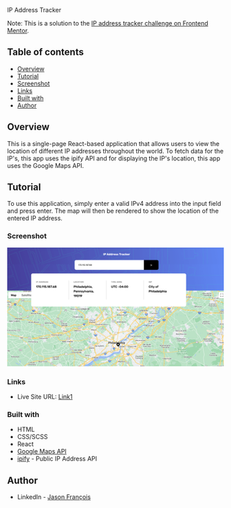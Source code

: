 IP Address Tracker

Note: This is a solution to the [IP address tracker challenge on Frontend Mentor](https://www.frontendmentor.io/challenges/ip-address-tracker-I8-0yYAH0).

## Table of contents

- [Overview](#overview)
- [Tutorial](#tutorial)
- [Screenshot](#screenshot)
- [Links](#links)
- [Built with](#built-with)
- [Author](#author)

## Overview
This is a single-page React-based application that allows users to view the location of different IP addresses throughout the world.
To fetch data for the IP's, this app uses the ipify API and for displaying the IP's location, this app uses the Google Maps API.

## Tutorial
To use this application, simply enter a valid IPv4 address into the input field and press enter. The map will then be rendered to show the location of the entered IP address.

### Screenshot

![](./IPTracker.png)

### Links
- Live Site URL: <a href="https://ip-tracker-jason-francois.vercel.app/" target="_blank">Link1</a>

### Built with

- HTML
- CSS/SCSS
- React
- [Google Maps API](https://developers.google.com/maps)
- [ipify](https://www.ipify.org/) - Public IP Address API

## Author
- LinkedIn - [Jason François](www.linkedin.com/in/jasonc-francois)
